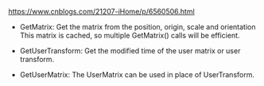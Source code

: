 https://www.cnblogs.com/21207-iHome/p/6560506.html

* GetMatrix: Get the matrix from the position, origin, scale and orientation This matrix is cached, so multiple GetMatrix() calls will be efficient.

* GetUserTransform: Get the modified time of the user matrix or user transform.

* GetUserMatrix: The UserMatrix can be used in place of UserTransform.